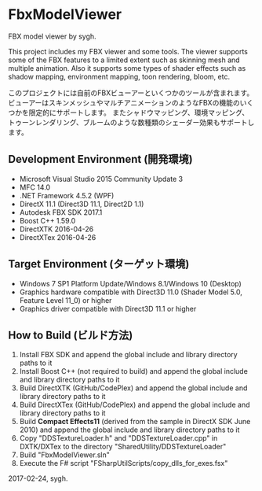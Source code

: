 ﻿# FbxModelViewer
FBX model viewer by sygh.

This project includes my FBX viewer and some tools.
The viewer supports some of the FBX features to a limited extent such as skinning mesh and multiple animation.
Also it supports some types of shader effects such as shadow mapping, environment mapping, toon rendering, bloom, etc.

このプロジェクトには自前のFBXビューアーといくつかのツールが含まれます。
ビューアーはスキンメッシュやマルチアニメーションのようなFBXの機能のいくつかを限定的にサポートします。
またシャドウマッピング、環境マッピング、トゥーンレンダリング、ブルームのような数種類のシェーダー効果もサポートします。

## Development Environment (開発環境)
* Microsoft Visual Studio 2015 Community Update 3
* MFC 14.0
* .NET Framework 4.5.2 (WPF)
* DirectX 11.1 (Direct3D 11.1, Direct2D 1.1)
* Autodesk FBX SDK 2017.1
* Boost C++ 1.59.0
* DirectXTK 2016-04-26
* DirectXTex 2016-04-26

## Target Environment (ターゲット環境)
* Windows 7 SP1 Platform Update/Windows 8.1/Windows 10 (Desktop)
* Graphics hardware compatible with Direct3D 11.0 (Shader Model 5.0, Feature Level 11_0) or higher
* Graphics driver compatible with Direct3D 11.1 or higher

## How to Build (ビルド方法)
1. Install FBX SDK and append the global include and library directory paths to it
1. Install Boost C++ (not required to build) and append the global include and library directory paths to it
1. Build DirectXTK (GitHub/CodePlex) and append the global include and library directory paths to it
1. Build DirectXTex (GitHub/CodePlex) and append the global include and library directory paths to it
1. Build **Compact Effects11** (derived from the sample in DirectX SDK June 2010) and append the global include and library directory paths to it
1. Copy "DDSTextureLoader.h" and "DDSTextureLoader.cpp" in DXTK/DXTex to the directory "SharedUtility/DDSTextureLoader"
1. Build "FbxModelViewer.sln"
1. Execute the F# script "FSharpUtilScripts/copy_dlls_for_exes.fsx"

2017-02-24, sygh.
